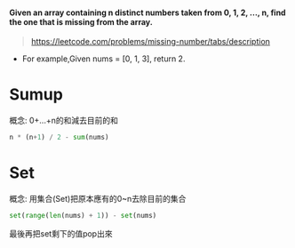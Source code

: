 #### Given an array containing n distinct numbers taken from 0, 1, 2, ..., n, find the one that is missing from the array.
> https://leetcode.com/problems/missing-number/tabs/description

- For example,Given nums = [0, 1, 3], return 2.

# Sumup 

概念: 0+...+n的和減去目前的和

```python
n * (n+1) / 2 - sum(nums)
```

# Set

概念: 用集合(Set)把原本應有的0~n去除目前的集合

```python
set(range(len(nums) + 1)) - set(nums)
```

最後再把set剩下的值pop出來
